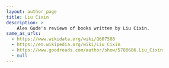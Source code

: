 ```yaml
---
layout: author_page
title: Liu Cixin
description: >
    Alex Gude's reviews of books written by Liu Cixin.
same_as_urls:
  - https://www.wikidata.org/wiki/Q607588
  - https://en.wikipedia.org/wiki/Liu_Cixin
  - https://www.goodreads.com/author/show/5780686.Liu_Cixin
  - null
---
```

